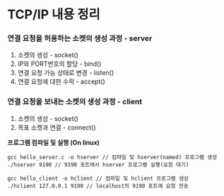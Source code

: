 # TCP/IP 내용 정리

### 연결 요청을 허용하는 소켓의 생성 과정 - server

1. 소켓의 생성 - socket()
2. IP와 PORT번호의 할당 - bind()
3. 연결 요청 가능 상태로 변경 - listen()
4. 연결 요청에 대한 수락 - accept()

### 연결 요청을 보내는 소켓의 생성 과정 - client

1. 소켓의 생성 - socket()
2. 목표 소켓과 연결 - connect()

**프로그램 컴파일 및 실행 (On linux)**
```text
gcc hello_server.c -o hserver // 컴파일 및 hserver(named) 프로그램 생성
./hserver 9190 // 9190 포트에서 hserver 프로그램 실행(요청 대기)

gcc hello_client -o hclient // 컴파일 및 hclient 프로그램 생성
./hclient 127.0.0.1 9190 // localhost의 9190 포트에 요청 전송
```